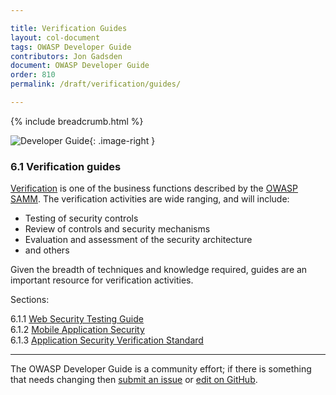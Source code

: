 ```yaml
---

title: Verification Guides
layout: col-document
tags: OWASP Developer Guide
contributors: Jon Gadsden
document: OWASP Developer Guide
order: 810
permalink: /draft/verification/guides/

---
```


{% include breadcrumb.html %}

<style type="text/css">
.image-right {
  height: 180px;
  display: block;
  margin-left: auto;
  margin-right: auto;
  float: right;
}
</style>

![Developer Guide](../../../../assets/images/dg_logo_bbd.png "OWASP Developer Guide"){: .image-right }

### 6.1 Verification guides

[Verification][sammv] is one of the business functions described by the [OWASP SAMM][samm].
The verification activities are wide ranging, and will include:

* Testing of security controls
* Review of controls and security mechanisms
* Evaluation and assessment of the security architecture
* and others

Given the breadth of techniques and knowledge required, guides are an important resource for verification activities.

Sections:

6.1.1 [Web Security Testing Guide](01-wstg.md)  
6.1.2 [Mobile Application Security](02-mas.md)  
6.1.3 [Application Security Verification Standard](03-asvs.md)  

----

The OWASP Developer Guide is a community effort; if there is something that needs changing
then [submit an issue][issue0810] or [edit on GitHub][edit0810].

[edit0810]: https://github.com/OWASP/www-project-developer-guide/blob/main/draft/08-verification/01-guides/toc.md
[issue0810]: https://github.com/OWASP/www-project-developer-guide/issues/new?labels=enhancement&template=request.md&title=Update:%2008-verification/01-guides/00-toc
[samm]: https://owaspsamm.org/about/
[sammv]: https://owaspsamm.org/model/verification/
